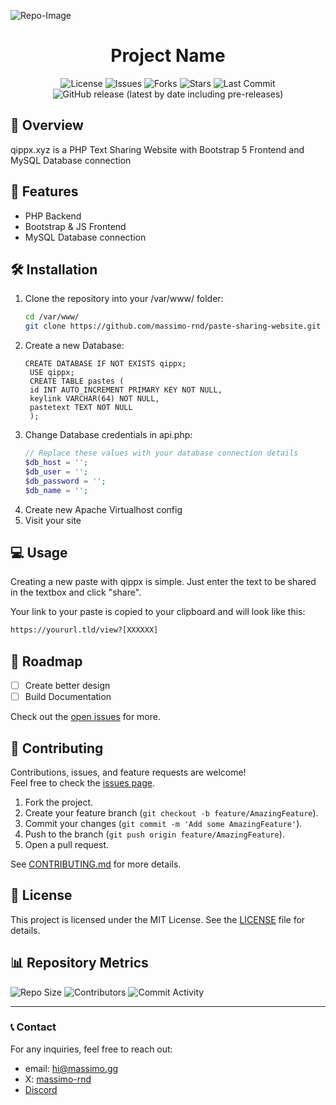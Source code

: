 ![Repo-Image](https://massimo.gg/github-images/qippx.webp)

<div align="center">

# Project Name

![License](https://img.shields.io/github/license/massimo-rnd/paste-sharing-website)
![Issues](https://img.shields.io/github/issues/massimo-rnd/paste-sharing-website)
![Forks](https://img.shields.io/github/forks/massimo-rnd/paste-sharing-website)
![Stars](https://img.shields.io/github/stars/massimo-rnd/paste-sharing-website)
![Last Commit](https://img.shields.io/github/last-commit/massimo-rnd/paste-sharing-website)
![GitHub release (latest by date including pre-releases)](https://img.shields.io/github/v/release/massimo-rnd/paste-sharing-website?include_prereleases)

</div>

## 🚀 Overview

qippx.xyz is a PHP Text Sharing Website with Bootstrap 5 Frontend and MySQL Database connection

## 🎯 Features

- PHP Backend
- Bootstrap & JS Frontend
- MySQL Database connection

## 🛠️ Installation

1. Clone the repository into your /var/www/ folder:
   ```bash
   cd /var/www/
   git clone https://github.com/massimo-rnd/paste-sharing-website.git
   ```
2. Create a new Database:
   ```mysql
   CREATE DATABASE IF NOT EXISTS qippx;
    USE qippx;
    CREATE TABLE pastes (
    id INT AUTO_INCREMENT PRIMARY KEY NOT NULL,
    keylink VARCHAR(64) NOT NULL,
    pastetext TEXT NOT NULL
    );
   ```
3. Change Database credentials in api.php:
    ```php
    // Replace these values with your database connection details
    $db_host = '';
    $db_user = '';
    $db_password = '';
    $db_name = '';
    ```
4. Create new Apache Virtualhost config
5. Visit your site

## 💻 Usage

Creating a new paste with qippx is simple. Just enter the text to be shared in the textbox and click "share".

Your link to your paste is copied to your clipboard and will look like this:
```bash
https://yoururl.tld/view?[XXXXXX]
```

## 🚧 Roadmap

- [ ] Create better design
- [ ] Build Documentation

Check out the [open issues](https://github.com/massimo-rnd/paste-sharing-website/issues) for more.

## 🤝 Contributing

Contributions, issues, and feature requests are welcome!  
Feel free to check the [issues page](https://github.com/massimo-rnd/paste-sharing-website/issues).

1. Fork the project.
2. Create your feature branch (`git checkout -b feature/AmazingFeature`).
3. Commit your changes (`git commit -m 'Add some AmazingFeature'`).
4. Push to the branch (`git push origin feature/AmazingFeature`).
5. Open a pull request.

See [CONTRIBUTING.md](CONTRIBUTING.md) for more details.

## 📜 License

This project is licensed under the MIT License. See the [LICENSE](LICENSE) file for details.

## 📊 Repository Metrics

![Repo Size](https://img.shields.io/github/repo-size/massimo-rnd/paste-sharing-website)
![Contributors](https://img.shields.io/github/contributors/massimo-rnd/paste-sharing-website)
![Commit Activity](https://img.shields.io/github/commit-activity/m/massimo-rnd/paste-sharing-website)

---

### 📞 Contact

For any inquiries, feel free to reach out:
- email: [hi@massimo.gg](mailto:hi@massimo.gg)
- X: [massimo-rnd](https://x.com/massimo-rnd)
- [Discord](https://discord.gg/wmC5AA6c)